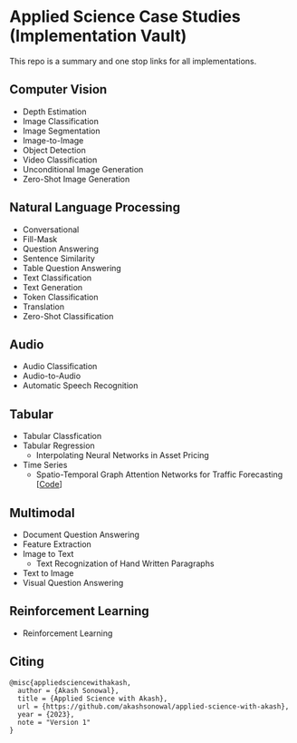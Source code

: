 # Applied Science Case Studies (Implementation Vault)

This repo is a summary and one stop links for all implementations.

## Computer Vision

- Depth Estimation
- Image Classification
- Image Segmentation
- Image-to-Image
- Object Detection
- Video Classification
- Unconditional Image Generation
- Zero-Shot Image Generation

## Natural Language Processing
- Conversational
- Fill-Mask
- Question Answering
- Sentence Similarity
- Table Question Answering
- Text Classification
- Text Generation
- Token Classification
- Translation
- Zero-Shot Classification

## Audio
- Audio Classification
- Audio-to-Audio
- Automatic Speech Recognition

## Tabular
- Tabular Classfication
- Tabular Regression
  - Interpolating Neural Networks in Asset Pricing
- Time Series
  -  Spatio-Temporal Graph Attention Networks for Traffic Forecasting [[Code](https://github.com/akashsonowal/traffic-forecasting)]

## Multimodal
- Document Question Answering
- Feature Extraction
- Image to Text
  -  Text Recognization of Hand Written Paragraphs
- Text to Image
- Visual Question Answering

## Reinforcement Learning
- Reinforcement Learning

## Citing

```
@misc{appliedsciencewithakash,
  author = {Akash Sonowal},
  title = {Applied Science with Akash},
  url = {https://github.com/akashsonowal/applied-science-with-akash},
  year = {2023},
  note = "Version 1"
}
```
